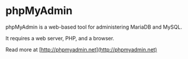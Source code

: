 # phpMyAdmin

phpMyAdmin is a web-based tool for administering MariaDB and MySQL.

It requires a web server, PHP, and a browser.

Read more at [http://phpmyadmin.net](http://phpmyadmin.net)